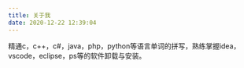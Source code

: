 ```yaml
---
title: 关于我
date: 2020-12-22 12:39:04
---
```

精通c，c++，c#，java，php，python等语言单词的拼写，熟练掌握idea，vscode，eclipse，ps等的软件卸载与安装。